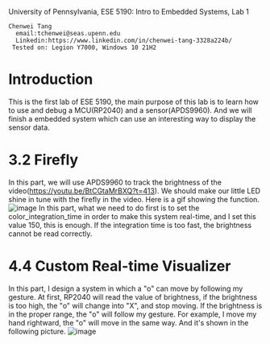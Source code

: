 University of Pennsylvania, ESE 5190: Intro to Embedded Systems, Lab 1
```
Chenwei Tang
  email:tchenwei@seas.upenn.edu
  Linkedin:https://www.linkedin.com/in/chenwei-tang-3328a224b/
 Tested on: Legion Y7000, Windows 10 21H2
```
# Introduction
This is the first lab of ESE 5190, the main purpose of this lab is to learn how to use and debug a MCU(RP2040) and a sensor(APDS9960). And we will finish a embedded system which can use an interesting way to display the sensor data.
# 3.2 Firefly
In this part, we will use APDS9960 to track the brightness of the video(https://youtu.be/BtCGtaMrBXQ?t=413). We should make our little LED shine in tune with the firefly in the video. Here is a gif showing the function.
![image](firefly.gif)
In this part, what we need to do first is to set the color_integration_time in order to make this system real-time, and I set this value 150, this is enough. If the integration time is too fast, the brightness cannot be read correctly.
# 4.4 Custom Real-time Visualizer
In this part, I design a system in which a "o" can move by following my gesture. At first, RP2040 will read the value of brightness, if the brightness is too high, the "o" will change into "X", and stop moving. If the brightness is in the proper range, the "o" will follow my gesture. For example, I move my hand rightward, the "o" will move in the same way. And it's shown in the following picture.
![image](4.4.gif)
